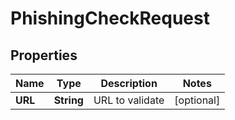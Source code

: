 
# PhishingCheckRequest

## Properties
Name | Type | Description | Notes
------------ | ------------- | ------------- | -------------
**URL** | **String** | URL to validate |  [optional]



